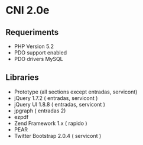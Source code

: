 CNI 2.0e
========

Requeriments
------------
*   PHP Version 5.2
*   PDO support enabled
*   PDO drivers MySQL

Libraries
---------
*   Prototype (all sections except entradas, servicont)
*   jQuery 1.7.2 ( entradas, servicont )
*   jQuery UI 1.8.8 ( entradas, servicont )
*   jpgraph ( entradas 2)
*   ezpdf
*   Zend Framework 1.x ( rapido )
*   PEAR
*   Twitter Bootstrap 2.0.4 ( servicont )
